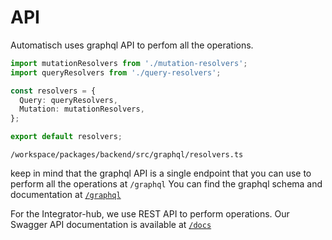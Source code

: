 # API

Automatisch uses graphql API to perfom all the operations. 

```typescript
import mutationResolvers from './mutation-resolvers';
import queryResolvers from './query-resolvers';

const resolvers = {
  Query: queryResolvers,
  Mutation: mutationResolvers,
};

export default resolvers;
```
`/workspace/packages/backend/src/graphql/resolvers.ts`

keep in mind that the graphql API is a single endpoint that you can use to perform all the operations at `/graphql`
You can find the graphql schema and documentation at [`/graphql`](http://20.163.117.231:3000/graphql)

For the Integrator-hub, we use REST API to perform operations. Our Swagger API documentation is available at [`/docs`](http://20.163.117.231:3000/docs)

